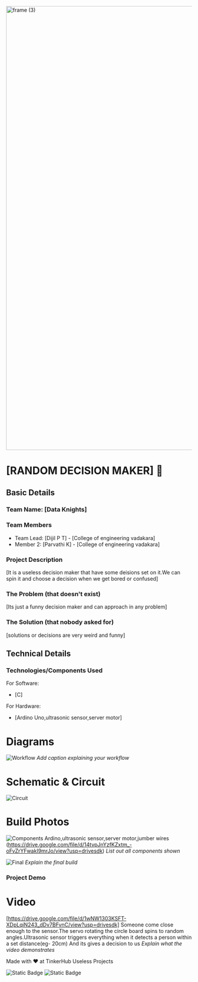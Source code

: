 <img width="3188" height="1202" alt="frame (3)" src="https://github.com/user-attachments/assets/517ad8e9-ad22-457d-9538-a9e62d137cd7" />


# [RANDOM DECISION MAKER] 🎯


## Basic Details
### Team Name: [Data Knights]


### Team Members
- Team Lead: [Dijil P T] - [College of engineering vadakara]
- Member 2: [Parvathi K] - [College of engineering vadakara]

### Project Description
[It is a useless decision maker that have some deisions set on it.We can spin it and choose a decision when we get bored or confused]

### The Problem (that doesn't exist)
[Its just a funny decision maker and can approach in any problem]

### The Solution (that nobody asked for)
[solutions or decisions are very weird and funny]

## Technical Details
### Technologies/Components Used
For Software:
- [C]

For Hardware:
- [Ardino Uno,ultrasonic sensor,server motor]

# Diagrams
![Workflow](https://drive.google.com/file/d/1oZDZBJTvh1_R4FYXNbyUrYxRXPUCixjb/view?usp=drivesdk)
*Add caption explaining your workflow*

# Schematic & Circuit
![Circuit](https://drive.google.com/file/d/1oZDZBJTvh1_R4FYXNbyUrYxRXPUCixjb/view?usp=drivesdk)


# Build Photos
![Components](https://drive.google.com/file/d/1pV8VWVLz9wmUyCPOiZg8q7JS4HRW2uRf/view?usp=drivesdk)
Ardino,ultrasonic sensor,server motor,jumber wires
(https://drive.google.com/file/d/14tvpJnYzfKZxtm_-oFvZrYFwakI9mrJo/view?usp=drivesdk)
*List out all components shown*

![Final](https://drive.google.com/file/d/1-HpoMKwCIUyFENoMLXx0eceQu0BHsx_z/view?usp=drivesdk)
*Explain the final build*

### Project Demo
# Video
[https://drive.google.com/file/d/1wNW1303KSFT-XDpLqiN243_dDv7BFvnC/view?usp=drivesdk]
Someone come close enough to the sensor.The servo rotating the circle board spins to random angles.Ultrasonic sensor triggers everything when it detects a person within a set distance(eg- 20cm)
And its gives a decision to us
*Explain what the video demonstrates*


Made with ❤️ at TinkerHub Useless Projects 

![Static Badge](https://img.shields.io/badge/TinkerHub-24?color=%23000000&link=https%3A%2F%2Fwww.tinkerhub.org%2F)
![Static Badge](https://img.shields.io/badge/UselessProjects--25-25?link=https%3A%2F%2Fwww.tinkerhub.org%2Fevents%2FQ2Q1TQKX6Q%2FUseless%2520Projects)


